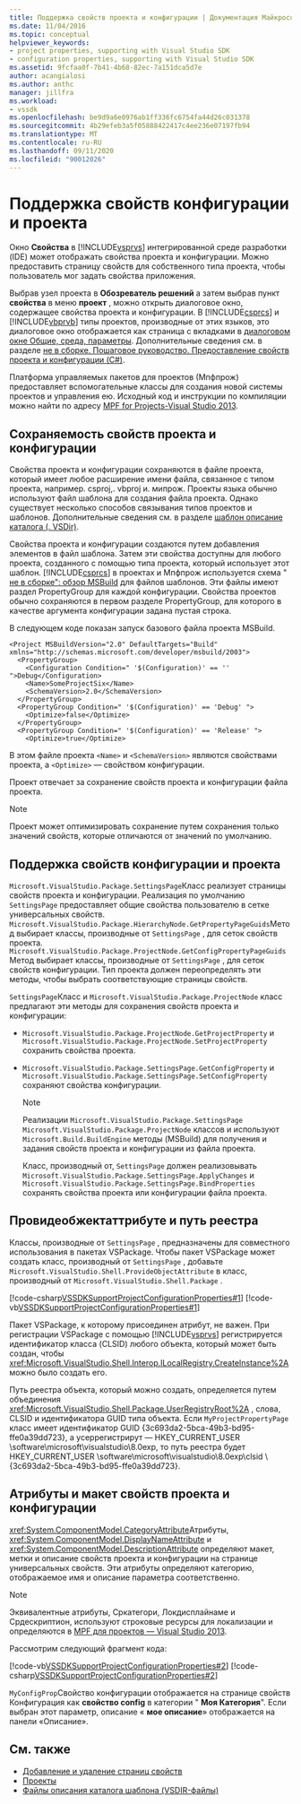 ```yaml
---
title: Поддержка свойств проекта и конфигурации | Документация Майкрософт
ms.date: 11/04/2016
ms.topic: conceptual
helpviewer_keywords:
- project properties, supporting with Visual Studio SDK
- configuration properties, supporting with Visual Studio SDK
ms.assetid: 9fcfaa0f-7b41-4b68-82ec-7a151dca5d7e
author: acangialosi
ms.author: anthc
manager: jillfra
ms.workload:
- vssdk
ms.openlocfilehash: be9d9a6e0976ab1ff336fc6754fa44d26c031378
ms.sourcegitcommit: 4b29efeb3a5f05888422417c4ee236e07197fb94
ms.translationtype: MT
ms.contentlocale: ru-RU
ms.lasthandoff: 09/11/2020
ms.locfileid: "90012026"
---
```

# <a name="support-for-project-and-configuration-properties"></a>Поддержка свойств конфигурации и проекта
Окно **Свойства** в [!INCLUDE[vsprvs](../../code-quality/includes/vsprvs_md.md)] интегрированной среде разработки (IDE) может отображать свойства проекта и конфигурации. Можно предоставить страницу свойств для собственного типа проекта, чтобы пользователь мог задать свойства приложения.

 Выбрав узел проекта в **Обозреватель решений** а затем выбрав пункт **свойства** в меню **проект** , можно открыть диалоговое окно, содержащее свойства проекта и конфигурации. В [!INCLUDE[csprcs](../../data-tools/includes/csprcs_md.md)] и [!INCLUDE[vbprvb](../../code-quality/includes/vbprvb_md.md)] типы проектов, производные от этих языков, это диалоговое окно отображается как страница с вкладками в [диалоговом окне Общие, среда, параметры](../../ide/reference/general-environment-options-dialog-box.md). Дополнительные сведения см. в разделе [не в сборке. Пошаговое руководство. Предоставление свойств проекта и конфигурации (C#)](/previous-versions/bb166517(v=vs.100)).

 Платформа управляемых пакетов для проектов (Мпфпрож) предоставляет вспомогательные классы для создания новой системы проектов и управления ею. Исходный код и инструкции по компиляции можно найти по адресу [MPF for Projects-Visual Studio 2013](https://github.com/tunnelvisionlabs/MPFProj10).

## <a name="persistence-of-project-and-configuration-properties"></a>Сохраняемость свойств проекта и конфигурации
 Свойства проекта и конфигурации сохраняются в файле проекта, который имеет любое расширение имени файла, связанное с типом проекта, например. csproj,. vbproj и. мипрож. Проекты языка обычно используют файл шаблона для создания файла проекта. Однако существует несколько способов связывания типов проектов и шаблонов. Дополнительные сведения см. в разделе [шаблон описание каталога (. VSDir)](../../extensibility/internals/template-directory-description-dot-vsdir-files.md).

 Свойства проекта и конфигурации создаются путем добавления элементов в файл шаблона. Затем эти свойства доступны для любого проекта, созданного с помощью типа проекта, который использует этот шаблон. [!INCLUDE[csprcs](../../data-tools/includes/csprcs_md.md)] в проектах и Мпфпрож используется схема " [не в сборке": обзор MSBuild](/previous-versions/visualstudio/visual-studio-2008/ms171452(v=vs.90)) для файлов шаблонов. Эти файлы имеют раздел PropertyGroup для каждой конфигурации. Свойства проектов обычно сохраняются в первом разделе PropertyGroup, для которого в качестве аргумента конфигурации задана пустая строка.

 В следующем коде показан запуск базового файла проекта MSBuild.

```
<Project MSBuildVersion="2.0" DefaultTargets="Build" xmlns="http://schemas.microsoft.com/developer/msbuild/2003">
  <PropertyGroup>
    <Configuration Condition=" '$(Configuration)' == '' ">Debug</Configuration>
    <Name>SomeProjectSix</Name>
    <SchemaVersion>2.0</SchemaVersion>
  </PropertyGroup>
  <PropertyGroup Condition=" '$(Configuration)' == 'Debug' ">
    <Optimize>false</Optimize>
  </PropertyGroup>
  <PropertyGroup Condition=" '$(Configuration)' == 'Release' ">
    <Optimize>true</Optimize>
```

 В этом файле проекта `<Name>` и `<SchemaVersion>` являются свойствами проекта, а `<Optimize>` — свойством конфигурации.

 Проект отвечает за сохранение свойств проекта и конфигурации файла проекта.

> [!NOTE]
> Проект может оптимизировать сохранение путем сохранения только значений свойств, которые отличаются от значений по умолчанию.

## <a name="support-for-project-and-configuration-properties"></a>Поддержка свойств конфигурации и проекта
 `Microsoft.VisualStudio.Package.SettingsPage`Класс реализует страницы свойств проекта и конфигурации. Реализация по умолчанию `SettingsPage` предоставляет общие свойства пользователю в сетке универсальных свойств. `Microsoft.VisualStudio.Package.HierarchyNode.GetPropertyPageGuids`Метод выбирает классы, производные от `SettingsPage` , для сеток свойств проекта. `Microsoft.VisualStudio.Package.ProjectNode.GetConfigPropertyPageGuids`Метод выбирает классы, производные от `SettingsPage` , для сеток свойств конфигурации. Тип проекта должен переопределять эти методы, чтобы выбрать соответствующие страницы свойств.

 `SettingsPage`Класс и `Microsoft.VisualStudio.Package.ProjectNode` класс предлагают эти методы для сохранения свойств проекта и конфигурации:

- `Microsoft.VisualStudio.Package.ProjectNode.GetProjectProperty` и `Microsoft.VisualStudio.Package.ProjectNode.SetProjectProperty` сохранить свойства проекта.

- `Microsoft.VisualStudio.Package.SettingsPage.GetConfigProperty` и `Microsoft.VisualStudio.Package.SettingsPage.SetConfigProperty` сохраняют свойства конфигурации.

  > [!NOTE]
  > Реализации `Microsoft.VisualStudio.Package.SettingsPage` `Microsoft.VisualStudio.Package.ProjectNode` классов и используют `Microsoft.Build.BuildEngine` методы (MSBuild) для получения и задания свойств проекта и конфигурации из файла проекта.

  Класс, производный от, `SettingsPage` должен реализовывать `Microsoft.VisualStudio.Package.SettingsPage.ApplyChanges` и `Microsoft.VisualStudio.Package.SettingsPage.BindProperties` сохранять свойства проекта или конфигурации файла проекта.

## <a name="provideobjectattribute-and-registry-path"></a>Провидеобжектаттрибуте и путь реестра
 Классы, производные от `SettingsPage` , предназначены для совместного использования в пакетах VSPackage. Чтобы пакет VSPackage может создать класс, производный от `SettingsPage` , добавьте `Microsoft.VisualStudio.Shell.ProvideObjectAttribute` в класс, производный от `Microsoft.VisualStudio.Shell.Package` .

 [!code-csharp[VSSDKSupportProjectConfigurationProperties#1](../../extensibility/internals/codesnippet/CSharp/support-for-project-and-configuration-properties_1.cs)]
 [!code-vb[VSSDKSupportProjectConfigurationProperties#1](../../extensibility/internals/codesnippet/VisualBasic/support-for-project-and-configuration-properties_1.vb)]

 Пакет VSPackage, к которому присоединен атрибут, не важен. При регистрации VSPackage с помощью [!INCLUDE[vsprvs](../../code-quality/includes/vsprvs_md.md)] регистрируется идентификатор класса (CLSID) любого объекта, который может быть создан, чтобы <xref:Microsoft.VisualStudio.Shell.Interop.ILocalRegistry.CreateInstance%2A> можно было создать его.

 Путь реестра объекта, который можно создать, определяется путем объединения <xref:Microsoft.VisualStudio.Shell.Package.UserRegistryRoot%2A> , слова, CLSID и идентификатора GUID типа объекта. Если `MyProjectPropertyPage` класс имеет идентификатор GUID {3c693da2-5bca-49b3-bd95-ffe0a39dd723}, а усеррегистрирут — HKEY_CURRENT_USER \software\microsoft\visualstudio\8.0exp, то путь реестра будет HKEY_CURRENT_USER \software\microsoft\visualstudio\8.0exp\clsid \\ {3c693da2-5bca-49b3-bd95-ffe0a39dd723}.

## <a name="project-and-configuration-property-attributes-and-layout"></a>Атрибуты и макет свойств проекта и конфигурации
 <xref:System.ComponentModel.CategoryAttribute>Атрибуты, <xref:System.ComponentModel.DisplayNameAttribute> и <xref:System.ComponentModel.DescriptionAttribute> определяют макет, метки и описание свойств проекта и конфигурации на странице универсальных свойств. Эти атрибуты определяют категорию, отображаемое имя и описание параметра соответственно.

> [!NOTE]
> Эквивалентные атрибуты, Сркатегори, Локдисплайнаме и Срдескриптион, используют строковые ресурсы для локализации и определяются в [MPF для проектов — Visual Studio 2013](https://github.com/tunnelvisionlabs/MPFProj10).

 Рассмотрим следующий фрагмент кода:

 [!code-vb[VSSDKSupportProjectConfigurationProperties#2](../../extensibility/internals/codesnippet/VisualBasic/support-for-project-and-configuration-properties_2.vb)]
 [!code-csharp[VSSDKSupportProjectConfigurationProperties#2](../../extensibility/internals/codesnippet/CSharp/support-for-project-and-configuration-properties_2.cs)]

 `MyConfigProp`Свойство конфигурации отображается на странице свойств Конфигурация как **свойство config** в категории " **Моя Категория**". Если выбран этот параметр, описание « **мое описание**» отображается на панели «Описание».

## <a name="see-also"></a>См. также
- [Добавление и удаление страниц свойств](../../extensibility/adding-and-removing-property-pages.md)
- [Проекты](../../extensibility/internals/projects.md)
- [Файлы описания каталога шаблона (VSDIR-файлы)](../../extensibility/internals/template-directory-description-dot-vsdir-files.md)